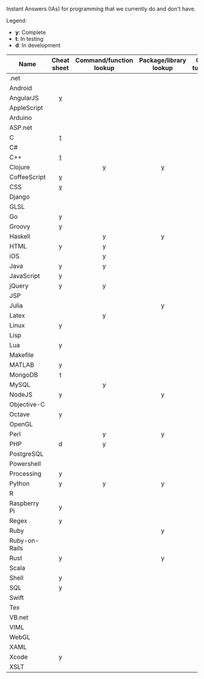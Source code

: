 Instant Answers (IAs) for programming that we currently do and don't have.

Legend:
* **y**: Complete
* **t**: In testing
* **d**: In development

Name | Cheat sheet | Command/function lookup | Package/library lookup | Q&A / tutorials
----|:----:|:----:|:----:|:----:
.net |   |   |   |  
Android |   |   |   | [y](https://duck.co/ia/view/android_enthusiasts)
AngularJS | [y](https://duck.co/ia/view/angular_js_cheat_sheet) |   |   |  
AppleScript |   |   |   |  
Arduino |   |   |   |  
ASP.net |   |   |   |  
C | [t](https://duck.co/ia/view/c_cheat_sheet) |   |   |  
C# |   |   |   |  
C++ | [t](https://duck.co/ia/view/cpp_cheat_sheet) |   |   |  
Clojure |   | [y](https://duck.co/ia/view/clojure) | [y](https://duck.co/ia/view/clojars) |  
CoffeeScript | [y](https://duck.co/ia/view/coffeescript_cheat_sheet) |   |   |  
CSS | [y](https://duck.co/ia/view/css_cheat_sheet) |   |   |  
Django |   |   |   |  
GLSL |   |   |   |  
Go | y |   |   |  
Groovy | y |   |   |  
Haskell |   | y | y |  
HTML | y | y |   |  
iOS |   | y |   |  
Java | y | y |   |  
JavaScript | y |   |   |  
jQuery | y | y |   |  
JSP |   |   |   |  
Julia |   |   | y |  
Latex |   | y |   |  
Linux | y |   |   | y
Lisp |   |   |   |  
Lua | y |   |   |  
Makefile |   |   |   |  
MATLAB | y |   |   |  
MongoDB | t |   |   |  
MySQL |   | y |   |  
NodeJS | y |   | y |  
Objective-C |   |   |   |  
Octave | y |   |   |  
OpenGL |   |   |   |  
Perl |   | y | y |  
PHP | d | y |   |  
PostgreSQL |   |   |   |  
Powershell |   |   |   |  
Processing | y |   |   |  
Python | y | y | y |  
R |   |   |   |  
Raspberry Pi | y |   |   |  
Regex | y |   |   |  
Ruby |   |   | y |  
Ruby-on-Rails |   |   |   |  
Rust | y |   | y |  
Scala |   |   |   |  
Shell | y |   |   |  
SQL | y |   |   |  
Swift |   |   |   |  
Tex |   |   |   | y
VB.net |   |   |   |  
VIML |   |   |   |  
WebGL |   |   |   |  
XAML |   |   |   |  
Xcode | y |   |   |  
XSLT |   |   |   |  